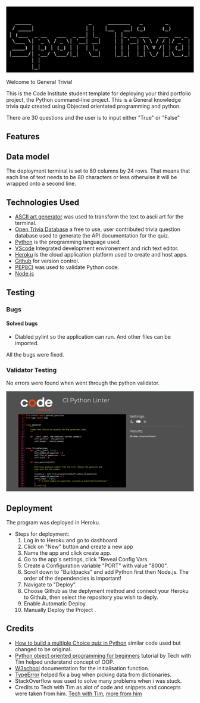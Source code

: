 ![logo](documentation/logo.png)

Welcome to General Trivia!

This is the Code Institute student template for deploying your third portfolio project, the Python command-line project. This is a General knowledge trivia quiz
created using Objected orientated programming and python.

There are 30 questions and the user is to input either "True" or "False"

## Features




## Data model

The deployment terminal is set to 80 columns by 24 rows. That means that each line of text needs to be 80 characters or less otherwise it will be wrapped onto a second line.

## Technologies Used

 - [ASCII art generator](https://patorjk.com/software/taag/#p=testall&f=Graceful&t=Sport%20Trivia%20) was used to transform the text to ascii art for the terminal.
 - [Open Trivia Database](https://opentdb.com/) a free to use, user contributed trivia question database used to generate the API documentation for the quiz.
 - [Python](https://www.python.org/) is the programming language used.
 - [VScode](https://code.visualstudio.com/) Integrated development environement and rich text editor.
 - [Heroku](https://www.heroku.com/) is the cloud application platform used to create and host apps.
 - [Github](https://github.com/Omar-Alme/general-trivia) for version control.
 - [PEP8CI](https://pep8ci.herokuapp.com/) was used to validate Python code.
 - [Node.js](https://nodejs.org/en) 
 
 
## Testing
### Bugs

#### Solved bugs
 - Diabled pylint so the application can run. And other files can be imported.

All the bugs were fixed.

### Validator Testing

No errors were found when went through the python validator.

![PEP8CI Python validator](documentation/python-validation.png)

## Deployment
 The program was deployed in Heroku.

  - Steps for deployment:
     1. Log in to Heroku and go to dashboard
     2. Click on "New" button and create a new app
     3. Name the app and click create app.
     4. Go to the app's settings, click "Reveal Config Vars.
     5. Create a Configuration variable "PORT" with value "8000".
     6. Scroll down to "Buildpacks" and add Python first then Node.js. The order of the dependencies is important!
     7. Navigate to "Deploy".
     8. Choose Github as the deplyment method and connect your Heroku to Github, then select the repository you wish to deply.
     9. Enable Automatic Deploy.
     10. Manually Deploy the Project .


## Credits
  - [How to build a multiple Choice quiz in Python](https://www.youtube.com/watch?v=SgQhwtIoQ7o&list=PLLAZ4kZ9dFpMMs5lskzBApYXn0bl7emsW&index=33) similar code used but changed to be original.
  - [Python object oriented programming for beginners](https://www.youtube.com/watch?v=JeznW_7DlB0) tutorial by Tech with Tim helped understand concept of OOP.
  - [W3school](https://www.w3schools.com/python/gloss_python_class_init.asp) documentation for the initialisation function.
  - [TypeError](https://www.learndatasci.com/solutions/python-typeerror-list-indices-must-be-integers-or-slices-not-str/) helped fix a bug when picking data from dictionaries.
  - StackOverflow was used to solve many problems when i was stuck.
  - Credits to Tech with Tim as alot of code and snippets and concepts were taken from him. [Tech with Tim](https://www.youtube.com/c/TechWithTim), [more from him](https://www.techwithtim.net/)
